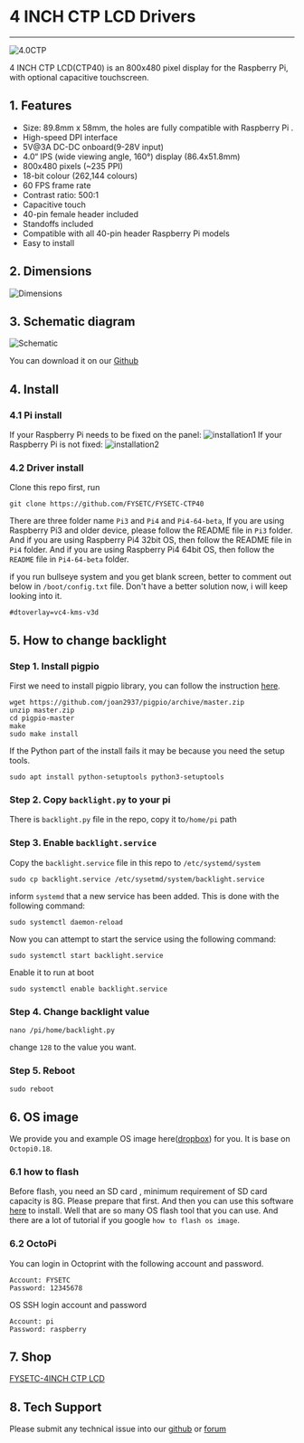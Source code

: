 # 4 INCH CTP LCD Drivers

------

![4.0CTP](images/4.0CTP.JPG)

4 INCH CTP LCD(CTP40) is an 800x480 pixel display for the Raspberry Pi, with optional capacitive touchscreen.

## 1. Features

- Size: 89.8mm x 58mm, the holes are fully compatible with Raspberry Pi .
- High-speed DPI interface
- 5V@3A DC-DC onboard(9-28V input)
- 4.0“ IPS (wide viewing angle, 160°) display (86.4x51.8mm)
- 800x480 pixels (~235 PPI)
- 18-bit colour (262,144 colours)
- 60 FPS frame rate
- Contrast ratio: 500:1
- Capacitive touch
- 40-pin female header included
- Standoffs included
- Compatible with all 40-pin header Raspberry Pi models
- Easy to install

## 2. Dimensions


![Dimensions](images/Dimensions.jpg)
## 3. Schematic diagram


![Schematic](images/Schematic.jpg)

You can download it on our [Github](https://www.aliexpress.com/item/1005001704413148.html)

## 4. Install

### 4.1 Pi install

If your Raspberry Pi needs to be fixed on the panel:
![installation1](images/installation1.jpg)
If your Raspberry Pi is not fixed:
![installation2](images/installation2.jpg)

### 4.2 Driver install

Clone this repo first, run 

```
git clone https://github.com/FYSETC/FYSETC-CTP40
```

There are three folder name `Pi3` and `Pi4` and `Pi4-64-beta`, If you are using  Raspberry Pi3 and older device, please follow the README file in `Pi3` folder. And if you are using Raspberry Pi4 32bit OS, then follow the README file in `Pi4` folder. And if you are using Raspberry Pi4 64bit OS, then follow the `README` file in `Pi4-64-beta` folder.

if you run bullseye system and you get blank screen, better to comment out below in `/boot/config.txt` file. Don't have a better solution now, i will keep looking into it.

```
#dtoverlay=vc4-kms-v3d
```

## 5. How to change backlight

### Step 1. Install pigpio

First we need to install pigpio library, you can follow the instruction [here](http://abyz.me.uk/rpi/pigpio/download.html).

```
wget https://github.com/joan2937/pigpio/archive/master.zip
unzip master.zip
cd pigpio-master
make
sudo make install
```

If the Python part of the install fails it may be because you need the setup tools.

```
sudo apt install python-setuptools python3-setuptools
```

### Step 2. Copy `backlight.py` to your pi

There is `backlight.py` file in the repo, copy it to`/home/pi` path

### Step 3. Enable `backlight.service`

Copy the `backlight.service` file in this repo to `/etc/systemd/system`

```pigpiod
sudo cp backlight.service /etc/sysetmd/system/backlight.service
```

inform `systemd` that a new service has been added. This is done with the following command:

```
sudo systemctl daemon-reload
```

Now you can attempt to start the service using the following command:

```
sudo systemctl start backlight.service
```

Enable it to run at boot

```
sudo systemctl enable backlight.service
```

### Step 4. Change backlight value

```
nano /pi/home/backlight.py
```

change `128` to the value you want.

### Step 5. Reboot

```
sudo reboot
```

## 6. OS image

We provide you and example OS image here([dropbox](https://www.dropbox.com/s/4nabe5on0xgnlrw/CTP40-pi4-octopi0.18-octoprint-octoscreen-octolapse-polarcloud-octopod-fysetc-splashscreen.img?dl=0)) for you. It is base on `Octopi0.18`. 

### 6.1 how to flash

Before flash, you need an SD card , minimum requirement of SD card capacity is 8G. Please prepare that first. And then you can use this software [here](https://www.balena.io/etcher/) to install. Well that are so many OS flash tool that you can use. And there are a lot of tutorial if you google `how to flash os image`.

### 6.2 OctoPi

You can login in Octoprint with the following account and password.

```
Account: FYSETC
Password: 12345678
```

OS SSH login account and password

```
Account: pi
Password: raspberry
```

## 7. Shop

[FYSETC-4INCH CTP LCD](https://www.aliexpress.com/item/1005002011585873.html?spm)

## 8. Tech Support

Please submit any technical issue into our [github](https://github.com/FYSETC/FYSETC-CTP40) or [forum](http://forum.fysetc.com/) 